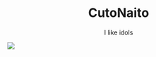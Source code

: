 <h1 align="center">CutoNaito</h1>
<p align="center">I like idols</p>
<img src="https://pics.prcm.jp/7c8b22aa6d40c/81161912/png/81161912_480x480.png">
